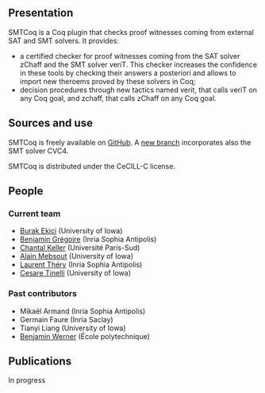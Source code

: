 ## Presentation
SMTCoq is a Coq plugin that checks proof witnesses coming from external SAT and SMT solvers. It provides:
* a certified checker for proof witnesses coming from the SAT solver zChaff and the SMT solver veriT. This checker increases the confidence in these tools by checking their answers a posteriori and allows to import new theroems proved by these solvers in Coq;
* decision procedures through new tactics named verit, that calls veriT on any Coq goal, and zchaff, that calls zChaff on any Coq goal.

## Sources and use
SMTCoq is freely available on [GitHub](https://github.com/smtcoq/smtcoq). A [new branch](https://github.com/ekiciburak/smtcoq) incorporates also the SMT solver CVC4.

SMTCoq is distributed under the CeCILL-C license.

## People
### Current team
* [Burak Ekici](http://ljk.imag.fr/membres/Burak.Ekici) (University of Iowa)
* [Benjamin Grégoire](https://www-sop.inria.fr/members/Benjamin.Gregoire/) (Inria Sophia Antipolis)
* [Chantal Keller](https://www.lri.fr/~keller/index-en.html) (Université Paris-Sud)
* [Alain Mebsout](http://homepage.divms.uiowa.edu/~amebsout/) (University of Iowa)
* [Laurent Théry](https://www-sop.inria.fr/marelle/Laurent.Thery/moi.html) (Inria Sophia Antipolis)
* [Cesare Tinelli](http://homepage.cs.uiowa.edu/~tinelli/) (University of Iowa)

### Past contributors
* Mikaël Armand (Inria Sophia Antipolis)
* Germain Faure (Inria Saclay)
* Tianyi Liang (University of Iowa)
* [Benjamin Werner](http://www.lix.polytechnique.fr/Labo/Benjamin.Werner) (École polytechnique)

## Publications
In progress
